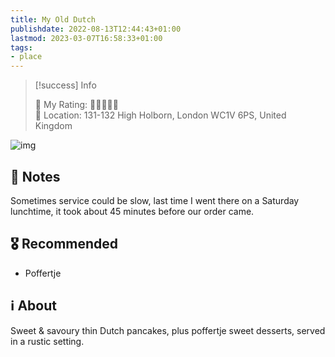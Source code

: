 ```yaml
---
title: My Old Dutch
publishdate: 2022-08-13T12:44:43+01:00
lastmod: 2023-03-07T16:58:33+01:00
tags: 
- place
---
```






> [!success] Info 
 > 
 > 🤔 My Rating: 💙💙💙🖤🖤 <br> 📌 Location: 131-132 High Holborn, London WC1V 6PS, United Kingdom <br> 

![img](https://myolddutch.com/wp-content/uploads/2022/01/MOD_WebHero_NewHolborn-Desktop2.jpg)



## 📝 Notes



Sometimes service could be slow, last time I went there on a Saturday lunchtime, it took about 45 minutes before our order came.



## 🎖 Recommended 



- Poffertje



## ℹ️ About



Sweet & savoury thin Dutch pancakes, plus poffertje sweet desserts, served in a rustic setting.



